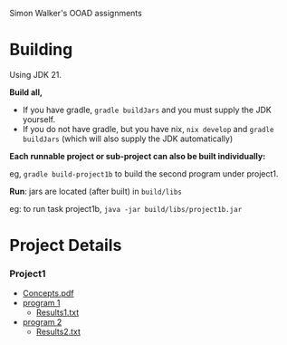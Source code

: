 Simon Walker's OOAD assignments

# Building

Using JDK 21.

**Build all,**
- If you have gradle, `gradle buildJars` and you must supply the JDK yourself.
- If you do not have gradle, but you have nix, `nix develop` and `gradle buildJars` (which will
also supply the JDK automatically)

**Each runnable project or sub-project can also be built individually:**

eg, `gradle build-project1b` to build the second program under project1.

**Run**: jars are located (after built) in `build/libs`

eg: to run task project1b, `java -jar build/libs/project1b.jar`

# Project Details


### Project1
- [Concepts.pdf](src/main/java/ooad/project1a/Concepts.pdf)
- [program 1](src/main/java/ooad/project1a)
  - [Results1.txt](src/main/java/ooad/project1a/Results1.txt)
- [program 2](src/main/java/ooad/project1b)
  - [Results2.txt](src/main/java/ooad/project1b/Results2.txt)
